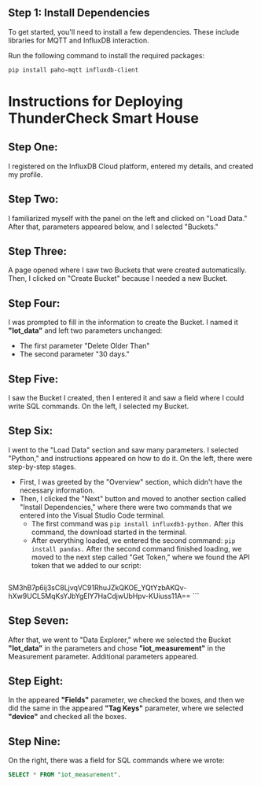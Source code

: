 ## Step 1: Install Dependencies

To get started, you'll need to install a few dependencies. These include libraries for MQTT and InfluxDB interaction.

Run the following command to install the required packages:

```bash
pip install paho-mqtt influxdb-client
```
# Instructions for Deploying ThunderCheck Smart House

## Step One:
I registered on the InfluxDB Cloud platform, entered my details, and created my profile.

## Step Two:
I familiarized myself with the panel on the left and clicked on "Load Data." After that, parameters appeared below, and I selected "Buckets."

## Step Three:
A page opened where I saw two Buckets that were created automatically. Then, I clicked on "Create Bucket" because I needed a new Bucket.

## Step Four:
I was prompted to fill in the information to create the Bucket. I named it **"Iot_data"** and left two parameters unchanged: 
- The first parameter "Delete Older Than"
- The second parameter "30 days."

## Step Five:
I saw the Bucket I created, then I entered it and saw a field where I could write SQL commands. On the left, I selected my Bucket.

## Step Six:
I went to the "Load Data" section and saw many parameters. I selected "Python," and instructions appeared on how to do it. On the left, there were step-by-step stages. 
- First, I was greeted by the "Overview" section, which didn't have the necessary information.  
- Then, I clicked the "Next" button and moved to another section called "Install Dependencies," where there were two commands that we entered into the Visual Studio Code terminal.
  - The first command was `pip install influxdb3-python.` After this command, the download started in the terminal.
  - After everything loaded, we entered the second command: `pip install pandas.` After the second command finished loading, we moved to the next step called "Get Token," where we found the API token that we added to our script:
    ```bash
SM3hB7p6ij3sC8LjvqVC91RhuJZkQKOE_YQtYzbAKQv-hXw9UCL5MqKsYJbYgElY7HaCdjwUbHpv-KUiuss11A==
    ```

## Step Seven:
After that, we went to "Data Explorer," where we selected the Bucket **"Iot_data"** in the parameters and chose **"iot_measurement"** in the Measurement parameter. Additional parameters appeared.

## Step Eight:
In the appeared **"Fields"** parameter, we checked the boxes, and then we did the same in the appeared **"Tag Keys"** parameter, where we selected **"device"** and checked all the boxes.

## Step Nine:
On the right, there was a field for SQL commands where we wrote:
```sql
SELECT * FROM "iot_measurement".
